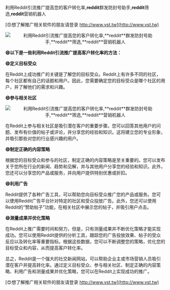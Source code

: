 利用Reddit引流推广提高您的客户转化率,**reddit**群发防封号助手,**reddit**筛选,**reddit**营销机器人

[😍想了解推广相关软件的朋友请登录 http://www.vst.tw](http://www.vst.tw)

 <center><img src="https://vst.tw/MP4/tuiguang/png/1.png" alt="利用Reddit引流推广提高您的客户转化率,**reddit**群发防封号助手,**reddit**筛选,**reddit**营销机器人"></center>

**😄以下是一些利用Reddit引流推广提高客户转化率的方法：**

**😄定义目标受众**

在Reddit上成功推广的关键是了解您的目标受众。Reddit上有许多不同的社区，每个社区都有自己的话题和用户。因此，您需要确定您的目标受众是哪个社区的用户，并了解他们的需求和兴趣。

**😄参与相关社区**

 <center><img src="https://vst.tw/MP4/tuiguang/png/5.png" alt="利用Reddit引流推广提高您的客户转化率,**reddit**群发防封号助手,**reddit**筛选,**reddit**营销机器人"></center>

在Reddit上参与相关社区是吸引潜在客户的重要步骤。您可以回答其他用户的问题、发布有价值的帖子或评论，并分享您的经验和知识。这将建立您的专业形象，并吸引那些对您的行业感兴趣的用户。

**😄制定正确的内容策略**

根据您的目标受众和参与的社区，制定正确的内容策略是至关重要的。您可以发布关于您所在行业的新闻、趋势和见解，并与其他用户分享您的经验和知识。此外，您还可以分享您的产品或服务，并向用户提供特别优惠或折扣。

**😄利用广告**

Reddit提供了各种广告工具，可以帮助您向目标受众推广您的产品或服务。您可以使用Reddit广告平台针对特定的社区和受众投放广告。此外，您还可以使用Reddit的“赞助帖子”功能，在相关社区中展示您的帖子，并吸引用户点击。

**😄测量成果并优化策略**

在Reddit上推广需要时间和努力，但是，只有测量成果并不断优化策略才能实现成功。您可以使用Reddit提供的分析工具，跟踪您的广告投放效果、帖子的受众反应以及转化率等重要指标。根据这些数据，您可以不断调整您的策略，优化您的目标受众和内容，从而提高客户转化率。

总之，Reddit是一个强大的社交新闻网站，可以帮助企业主或市场营销人员吸引潜在客户并提高转化率。通过定义目标受众、参与相关社区、制定正确的内容策略、利用广告和测量成果并优化策略，您可以在Reddit上实现成功的推广。

[😍想了解推广相关软件的朋友请登录 http://www.vst.tw](http://www.vst.tw)



